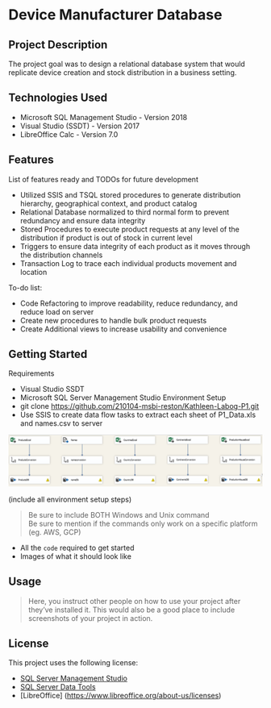 # Device Manufacturer Database 

## Project Description
The project goal was to design a relational database system that would replicate device creation and stock distribution in a business setting. 

## Technologies Used
* Microsoft SQL Management Studio - Version 2018
* Visual Studio (SSDT) - Version 2017
* LibreOffice Calc - Version 7.0

## Features
List of features ready and TODOs for future development
* Utilized SSIS and TSQL stored procedures to generate distribution hierarchy, geographical context, and product catalog
* Relational Database normalized to third normal form to prevent redundancy and ensure data integrity
* Stored Procedures to execute product requests at any level of the distribution if product is out of stock in current level
* Triggers to ensure data integrity of each product as it moves through the distribution channels
* Transaction Log to trace each individual products movement and location

To-do list:
* Code Refactoring to improve readability, reduce redundancy, and reduce load on server
* Create new procedures to handle bulk product requests
* Create Additional views to increase usability and convenience

## Getting Started
Requirements
* Visual Studio SSDT
* Microsoft SQL Server Management Studio
Environment Setup  
* git clone https://github.com/210104-msbi-reston/Kathleen-Labog-P1.git
* Use SSIS to create data flow tasks to extract each sheet of P1_Data.xls and names.csv to server 
<img src = "https://github.com/210104-msbi-reston/Kathleen-Labog-P1/blob/main/Images/project1SIS.png?raw=true">

(include all environment setup steps)

> Be sure to include BOTH Windows and Unix command  
> Be sure to mention if the commands only work on a specific platform (eg. AWS, GCP)

- All the `code` required to get started
- Images of what it should look like

## Usage

> Here, you instruct other people on how to use your project after they’ve installed it. This would also be a good place to include screenshots of your project in action.


## License

This project uses the following license: 
* [SQL Server Management Studio ](https://docs.microsoft.com/en-us/legal/sql/sql-server-management-studio-license-terms)
* [SQL Server Data Tools ](https://docs.microsoft.com/en-us/legal/sql/sql-server-management-studio-license-terms)
* [LibreOffice] (https://www.libreoffice.org/about-us/licenses)

